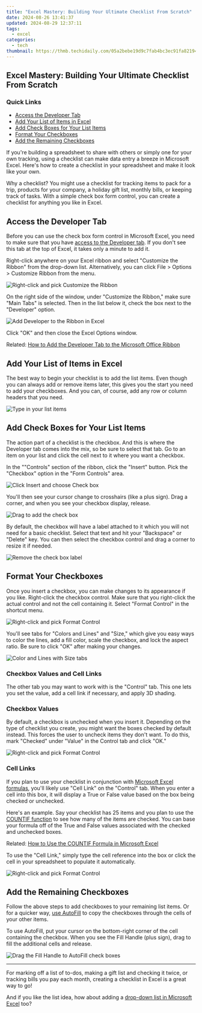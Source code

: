 ```yaml
---
title: "Excel Mastery: Building Your Ultimate Checklist From Scratch"
date: 2024-08-26 13:41:37
updated: 2024-08-29 12:37:11
tags:
  - excel
categories:
  - tech
thumbnail: https://thmb.techidaily.com/05a2bebe19d9c7fab4bc3ec91fa821946b0580297afafdcde864123fe0ad252d.jpg
---
```


## Excel Mastery: Building Your Ultimate Checklist From Scratch

### Quick Links

* [Access the Developer Tab](https://some-knowledge.techidaily.com/new-guffaw-generator-pictorial-editor/)
* [Add Your List of Items in Excel](https://techidaily.com/1723808221412-how-to-block-calls-on-iphone-and-android-phone-quickly-and-easily/)
* [Add Check Boxes for Your List Items](https://pokemon-go-android.techidaily.com/here-are-some-pro-tips-for-pokemon-go-pvp-battles-on-realme-gt-5-pro-drfone-by-drfone-virtual-android/)
* [Format Your Checkboxes](https://android-pokemon-go.techidaily.com/in-2024-reasons-why-pokemon-gps-does-not-work-on-nokia-130-music-drfone-by-drfone-virtual-android/)
* [Add the Remaining Checkboxes](https://facebook-record-videos.techidaily.com/updated-2024-approved-brush-up-your-youtube-videos-with-color-correction/)

 If you're building a spreadsheet to share with others or simply one for your own tracking, using a checklist can make data entry a breeze in Microsoft Excel. Here's how to create a checklist in your spreadsheet and make it look like your own.

 Why a checklist? You might use a checklist for tracking items to pack for a trip, products for your company, a holiday gift list, monthly bills, or keeping track of tasks. With a simple check box form control, you can create a checklist for anything you like in Excel.

##  Access the Developer Tab

 Before you can use the check box form control in Microsoft Excel, you need to make sure that you have [access to the Developer tab](https://snapchat-videos.techidaily.com/2024-approved-captivating-comic-relief-in-snapchat-graphics/). If you don't see this tab at the top of Excel, it takes only a minute to add it.

 Right-click anywhere on your Excel ribbon and select "Customize the Ribbon" from the drop-down list. Alternatively, you can click File > Options > Customize Ribbon from the menu.

![Right-click and pick Customize the Ribbon](https://static1.howtogeekimages.com/wordpress/wp-content/uploads/2020/10/CustomizeTheRibbon-Excel.png) 

 On the right side of the window, under "Customize the Ribbon," make sure "Main Tabs" is selected. Then in the list below it, check the box next to the "Developer" option.

![Add Developer to the Ribbon in Excel](https://static1.howtogeekimages.com/wordpress/wp-content/uploads/2020/10/CustomizeTheRibbonDeveloperTab-Excel.png) 

 Click "OK" and then close the Excel Options window.

Related: [How to Add the Developer Tab to the Microsoft Office Ribbon](https://snapchat-videos.techidaily.com/2024-approved-captivating-comic-relief-in-snapchat-graphics/) 

##  Add Your List of Items in Excel

 The best way to begin your checklist is to add the list items. Even though you can always add or remove items later, this gives you the start you need to add your checkboxes. And you can, of course, add any row or column headers that you need.

![Type in your list items](https://static1.howtogeekimages.com/wordpress/wp-content/uploads/2020/10/AddListItems-Excel.png) 

##  Add Check Boxes for Your List Items

 The action part of a checklist is the checkbox. And this is where the Developer tab comes into the mix, so be sure to select that tab. Go to an item on your list and click the cell next to it where you want a checkbox.

 In the ""Controls" section of the ribbon, click the "Insert" button. Pick the "Checkbox" option in the "Form Controls" area.

![Click Insert and choose Check box](https://static1.howtogeekimages.com/wordpress/wp-content/uploads/2020/10/FormControlsCheckBox-Excel.png) 

 You'll then see your cursor change to crosshairs (like a plus sign). Drag a corner, and when you see your checkbox display, release.

![Drag to add the check box](https://static1.howtogeekimages.com/wordpress/wp-content/uploads/2020/10/InsertCheckBox-Excel.png) 

 By default, the checkbox will have a label attached to it which you will not need for a basic checklist. Select that text and hit your "Backspace" or "Delete" key. You can then select the checkbox control and drag a corner to resize it if needed.

![Remove the check box label](https://static1.howtogeekimages.com/wordpress/wp-content/uploads/2020/10/RemoveCheckBoxLabel-Excel.png) 

##  Format Your Checkboxes

 Once you insert a checkbox, you can make changes to its appearance if you like. Right-click the checkbox control. Make sure that you right-click the actual control and not the cell containing it. Select "Format Control" in the shortcut menu.

![Right-click and pick Format Control](https://static1.howtogeekimages.com/wordpress/wp-content/uploads/2020/10/FormatControl-Excel.png) 

 You'll see tabs for "Colors and Lines" and "Size," which give you easy ways to color the lines, add a fill color, scale the checkbox, and lock the aspect ratio. Be sure to click "OK" after making your changes.

![Color and Lines with Size tabs](https://static1.howtogeekimages.com/wordpress/wp-content/uploads/2020/10/FormatControlColorsSize-Excel.png) 

###  Checkbox Values and Cell Links

 The other tab you may want to work with is the "Control" tab. This one lets you set the value, add a cell link if necessary, and apply 3D shading.

###  Checkbox Values

 By default, a checkbox is unchecked when you insert it. Depending on the type of checklist you create, you might want the boxes checked by default instead. This forces the user to uncheck items they don't want. To do this, mark "Checked" under "Value" in the Control tab and click "OK."

![Right-click and pick Format Control](https://static1.howtogeekimages.com/wordpress/wp-content/uploads/2020/10/FormatControl-Excel.png) 

###  Cell Links

 If you plan to use your checklist in conjunction with [Microsoft Excel formulas](https://ai-voice.techidaily.com/new-2024-approved-top-6-mickey-mouse-voice-generators-providing-efficient-results/), you'll likely use "Cell Link" on the "Control" tab. When you enter a cell into this box, it will display a True or False value based on the box being checked or unchecked.

 Here's an example. Say your checklist has 25 items and you plan to use the [COUNTIF function](https://win-forum.techidaily.com/complete-tutorial-clearing-out-windows-10-memory-dump-data/) to see how many of the items are checked. You can base your formula off of the True and False values associated with the checked and unchecked boxes.

Related: [How to Use the COUNTIF Formula in Microsoft Excel](https://win-forum.techidaily.com/complete-tutorial-clearing-out-windows-10-memory-dump-data/) 

 To use the "Cell Link," simply type the cell reference into the box or click the cell in your spreadsheet to populate it automatically.

![Right-click and pick Format Control](https://static1.howtogeekimages.com/wordpress/wp-content/uploads/2020/10/FormatControl-Excel.png) 

##  Add the Remaining Checkboxes

 Follow the above steps to add checkboxes to your remaining list items. Or for a quicker way, [use AutoFill](https://visual-screen-recording.techidaily.com/new-in-2024-top-5-best-hdmi-21-gaming-monitors-ps5-compatible/) to copy the checkboxes through the cells of your other items.

 To use AutoFill, put your cursor on the bottom-right corner of the cell containing the checkbox. When you see the Fill Handle (plus sign), drag to fill the additional cells and release.

![Drag the Fill Handle to AutoFill check boxes](https://static1.howtogeekimages.com/wordpress/wp-content/uploads/2020/10/AutoFillCheckBoxes-Excel.png) 

---

 For marking off a list of to-dos, making a gift list and checking it twice, or tracking bills you pay each month, creating a checklist in Excel is a great way to go!

 And if you like the list idea, how about adding a [drop-down list in Microsoft Excel](https://hardware-updates.techidaily.com/download-and-install-the-newest-version-of-corsair-k55-drivers-today/) too?

<ins class="adsbygoogle"
     style="display:block"
     data-ad-format="autorelaxed"
     data-ad-client="ca-pub-7571918770474297"
     data-ad-slot="1223367746"></ins>



<ins class="adsbygoogle"
     style="display:block"
     data-ad-client="ca-pub-7571918770474297"
     data-ad-slot="8358498916"
     data-ad-format="auto"
     data-full-width-responsive="true"></ins>

